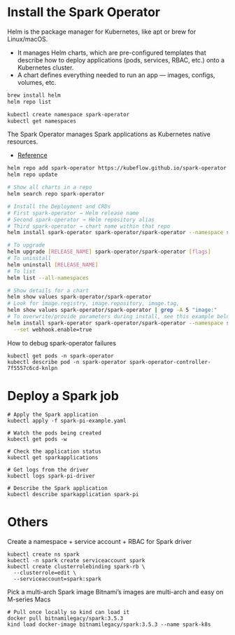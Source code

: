 # Install the Spark Operator
Helm is the package manager for Kubernetes, like apt or brew for Linux/macOS.
* It manages Helm charts, which are pre-configured templates that describe how to deploy applications (pods, services, RBAC, etc.) onto a Kubernetes cluster.
* A chart defines everything needed to run an app — images, configs, volumes, etc.
```bash
brew install helm
helm repo list

kubectl create namespace spark-operator
kubectl get namespaces
```

The Spark Operator manages Spark applications as Kubernetes native resources. 
* [Reference](https://github.com/kubeflow/spark-operator)
```bash
helm repo add spark-operator https://kubeflow.github.io/spark-operator
helm repo update

# Show all charts in a repo
helm search repo spark-operator

# Install the Deployment and CRDs
# First spark-operator → Helm release name
# Second spark-operator → Helm repository alias
# Third spark-operator → chart name within that repo
helm install spark-operator spark-operator/spark-operator --namespace spark-operator

# To upgrade
helm upgrade [RELEASE_NAME] spark-operator/spark-operator [flags]
# To uninstall
helm uninstall [RELEASE_NAME]
# To list
helm list --all-namespaces

# Show details for a chart
helm show values spark-operator/spark-operator
# Look for image.registry, image.repository, image.tag, 
helm show values spark-operator/spark-operator | grep -A 5 "image:"
# To overwrite/provide parameters during install, see this example below to use [--set param.path=value]
helm install spark-operator spark-operator/spark-operator --namespace spark-operator \
  --set webhook.enable=true

```

How to debug spark-operator failures
```
kubectl get pods -n spark-operator 
kubectl describe pod -n spark-operator spark-operator-controller-7f5557c6cd-knlpn
```

# Deploy a Spark job
```
# Apply the Spark application
kubectl apply -f spark-pi-example.yaml

# Watch the pods being created
kubectl get pods -w

# Check the application status
kubectl get sparkapplications

# Get logs from the driver
kubectl logs spark-pi-driver

# Describe the Spark application
kubectl describe sparkapplication spark-pi
```

# Others
Create a namespace + service account + RBAC for Spark driver
```
kubectl create ns spark
kubectl -n spark create serviceaccount spark
kubectl create clusterrolebinding spark-rb \
  --clusterrole=edit \
  --serviceaccount=spark:spark
```

Pick a multi-arch Spark image
Bitnami’s images are multi-arch and easy on M-series Macs
```
# Pull once locally so kind can load it
docker pull bitnamilegacy/spark:3.5.3
kind load docker-image bitnamilegacy/spark:3.5.3 --name spark-k8s
```
